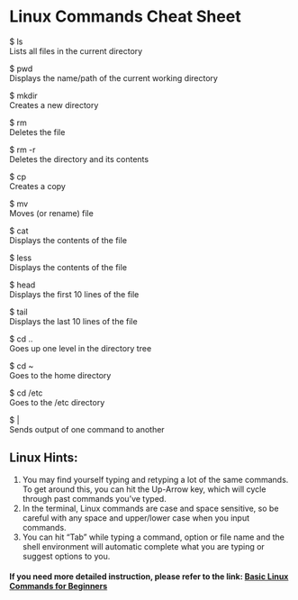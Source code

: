 # Linux Commands Cheat Sheet

$ ls\
Lists all files in the current directory

$ pwd\
Displays the name/path of the current working directory

$ mkdir\
Creates a new directory

$ rm\
Deletes the file

$ rm -r\
Deletes the directory and its contents

$ cp\
Creates a copy

$ mv\
Moves (or rename) file

$ cat\
Displays the contents of the file

$ less\
Displays the contents of the file

$ head\
Displays the first 10 lines of the file

$ tail\
Displays the last 10 lines of the file

$ cd ..\
Goes up one level in the directory tree

$ cd ~\
Goes to the home directory

$ cd /etc\
Goes to the /etc directory

$ |\
Sends output of one command to another

## Linux Hints:
1)	You may find yourself typing and retyping a lot of the same commands. To get around this, you can hit the Up-Arrow key, which will cycle through past commands you’ve typed.
2)	In the terminal, Linux commands are case and space sensitive, so be careful with any space and upper/lower case when you input commands.
3)	You can hit “Tab” while typing a command, option or file name and the shell environment will automatic complete what you are typing or suggest options to you.

#### If you need more detailed instruction, please refer to the link: [Basic Linux Commands for Beginners](https://maker.pro/linux/tutorial/basic-linux-commands-for-beginners)

